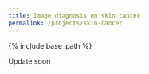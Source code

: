 ```yaml
---
title: Image diagnosis on skin cancer
permalink: /projects/skin-cancer
---
```


{% include base_path %}

Update soon
